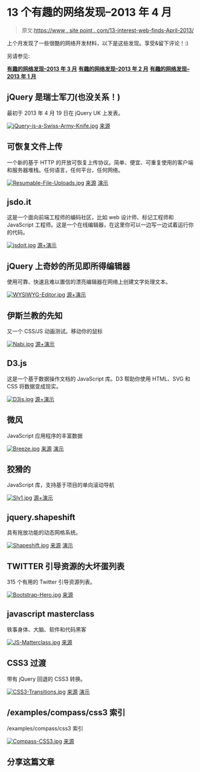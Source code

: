 # 13 个有趣的网络发现–2013 年 4 月

> 原文:[https://www . site point . com/13-interest-web-finds-April-2013/](https://www.sitepoint.com/13-interesting-web-finds-april-2013/)

上个月发现了一些很酷的网络开发材料，以下是这些发现。享受&留下评论！:)

另请参见:

**[有趣的网络发现–2013 年 3 月](http://www.jquery4u.com/random/interesting-web-finds-march-2013/)**
**[有趣的网络发现–2013 年 2 月](http://www.jquery4u.com/random/interesting-web-finds-feb-2013/)**
**[有趣的网络发现–2013 年 1 月](http://www.jquery4u.com/random/interesting-jsweb-dev-finds-january-2013-22/)**

## jQuery 是瑞士军刀(也没关系！)

最初于 2013 年 4 月 19 日在 jQuery UK 上发表。

[![jQuery-is-a-Swiss-Army-Knife.jpg](../Images/4d3b047cefd3ec71180c5dcb9a5b39b9.png)](http://ajpiano.com/jquery-is-a-swiss-army-knife/#1) 
[来源](http://ajpiano.com/jquery-is-a-swiss-army-knife/#1)

## 可恢复文件上传

一个新的基于 HTTP 的开放可恢复上传协议。简单、便宜、可重复使用的客户端和服务器堆栈。任何语言，任何平台，任何网络。

[![Resumable-File-Uploads.jpg](../Images/4c09a7e49a38e27516dafda652c70d82.png)](http://www.tus.io/index.html) 
[来源](http://www.tus.io/index.html) [演示](http://www.tus.io/demo.html)

## jsdo.it

这是一个面向前端工程师的编码社区，比如 web 设计师、标记工程师和 JavaScript 工程师。这是一个在线编辑器，在这里你可以一边写一边试着运行你的代码。

[![jsdoit.jpg](../Images/05590e99e4406a5db56701879bfa9015.png)](http://jsdo.it/) 
[源+演示](http://jsdo.it/)

## jQuery 上奇妙的所见即所得编辑器

使用可靠、快速且难以置信的漂亮编辑器在网络上创建文字处理文本。

[![WYSIWYG-Editor.jpg](../Images/80f484c86d2c91c6153684f67c6f808c.png)](http://imperavi.com/redactor/) 
[源+演示](http://imperavi.com/redactor/)

## 伊斯兰教的先知

又一个 CSS/JS 动画测试。移动你的鼠标

[![Nabi.jpg](../Images/dd144f809894ac6a6523cd9c35cc7518.png)](http://codepen.io/soju22/pen/HDLEe) 
[源+演示](http://codepen.io/soju22/pen/HDLEe)

## D3.js

这是一个基于数据操作文档的 JavaScript 库。D3 帮助你使用 HTML、SVG 和 CSS 将数据变成现实。

[![D3js.jpg](../Images/2858c176cdb4cd6b623bd192bb5c339c.png)](http://d3js.org/) 
[源+演示](http://d3js.org/)

## 微风

JavaScript 应用程序的丰富数据

[![Breeze.jpg](../Images/e0f7f4e2ccb1b5f862b263313c67614e.png)](http://www.breezejs.com/) 
[来源](http://www.breezejs.com/) [演示](http://www.breezejs.com/samples)

## 狡猾的

JavaScript 库，支持基于项目的单向滚动导航

[![Sly1.jpg](../Images/ccb633cb79dbbcc0d88e41727add79e9.png)](http://darsa.in/sly/) 
[源+演示](http://darsa.in/sly/)

## jquery.shapeshift

具有拖放功能的动态网格系统。

[![Shapeshift.jpg](../Images/4786ce6a3a63e2fcdecc848cf374a8c0.png)](https://github.com/McPants/jquery.shapeshift#readme) 
[来源](https://github.com/McPants/jquery.shapeshift#readme) [演示](http://mcpants.github.io/jquery.shapeshift/)

## TWITTER 引导资源的大坏蛋列表

315 个有用的 Twitter 引导资源列表。

[![Bootstrap-Hero.jpg](../Images/2b23f13804ec70a74a55fa4587929d75.png)](http://bootstraphero.com/the-big-badass-list-of-twitter-bootstrap-resources) 
[来源](http://bootstraphero.com/the-big-badass-list-of-twitter-bootstrap-resources)

## javascript masterclass

轶事身体、大脑、软件和代码黑客

[![JS-Matterclass.jpg](../Images/63ef3a214de0a302b1d0cffbab828976.png)](http://mkeas.org/javascript-matterclass) 
[来源](http://mkeas.org/javascript-matterclass)

## CSS3 过渡

带有 jQuery 回退的 CSS3 转换。

[![CSS3-Transitions.jpg](../Images/c5e14b1fbfbbeb26f6ffa7191615f9d8.png)](https://jsfiddle.net/addyosmani/XKrcX/) 
[来源](https://jsfiddle.net/addyosmani/XKrcX/) [演示](https://jsfiddle.net/addyosmani/XKrcX/show/)

## /examples/compass/css3 索引

/examples/compass/css3 索引

[![Compass-CSS3.jpg](../Images/8af50851be9928337339503b1894a0e8.png)](http://compass-style.org/examples/compass/css3/) 
[来源](http://compass-style.org/examples/compass/css3/)

## 分享这篇文章